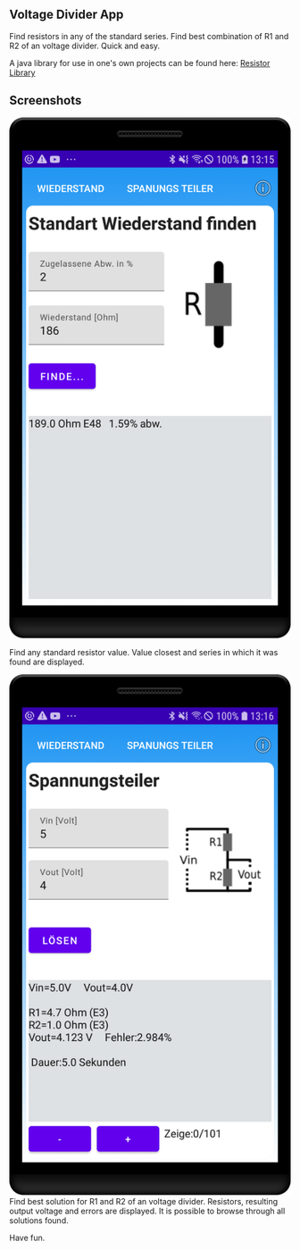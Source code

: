 Voltage Divider App
-------------------
Find resistors in any of the standard series. Find best combination of R1 and R2 of an voltage divider. Quick and easy.

A java library for use in one's own projects can be found here:
[Resistor Library](https://github.com/codingbychanche/resistors)

Screenshots
-----------
![](screenshots/findResistor.png)

Find any standard resistor value. Value closest and series in which it was found are displayed.

![](screenshots/divider.png)
Find best solution for R1 and R2 of an voltage divider. Resistors, resulting output voltage and errors are displayed. It is possible to browse through all solutions found.


Have fun.